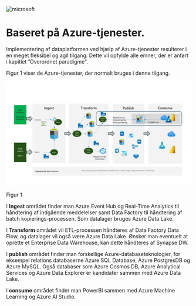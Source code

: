 ![microsoft](../images/microsoft.png)

# Baseret på Azure-tjenester.

Implementering af dataplatformen ved hjælp af Azure-tjenester resulterer i en meget fleksibel og agil tilgang. Dette vil opfylde alle emner, der er anført i kapitlet ”Overordnet paradigme".

Figur 1 viser de Azure-tjenester, der normalt bruges i denne tilgang.

![figur 1](../../images/danish/Slide5.JPG)

Figur 1

I **Ingest** området finder man Azure Event Hub og Real-Time Analytics til håndtering af indgående meddelelser samt Data Factory til håndtering af batch kopierings-processen. Som datalager bruges Azure Data Lake.

I **Transform** området vil ETL-processen håndteres af Data Factory Data Flow, og datalager vil også være Azure Data Lake. Ønsker man eventuelt at oprette et Enterprise Data Warehouse, kan dette håndteres af Synapse DW.

I **publish** området finder man forskellige Azure-databaseteknologier, for eksempel relations databaserne Azure SQL Database, Azure PostgresDB og Azure MySQL. Også databaser som Azure Cosmos DB, Azure Analytical Services og Azure Data Explorer er kandidater sammen med Azure Data Lake.

I **consume** området finder man PowerBI sammen med Azure Machine Learning og Azure AI Studio.